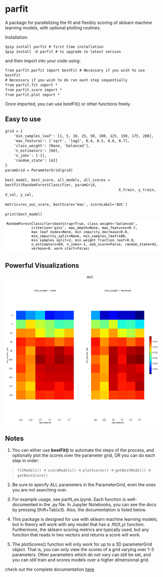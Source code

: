 # parfit
A package for parallelizing the fit and flexibly scoring of sklearn machine learning models, with optional plotting routines.

Installation:
```
$pip install parfit # first time installation
$pip install -U parfit # to upgrade to latest version
``` 

and then import into your code using:
```
from parfit.parfit import bestFit # Necessary if you wish to use bestFit
# Necessary if you wish to do run each step sequentially
from parfit.fit import *
from parfit.score import *
from parfit.plot import *
```

 Once imported, you can use bestFit() or other functions freely.

## Easy to use
```
grid = {
    'min_samples_leaf': [1, 5, 10, 25, 50, 100, 125, 150, 175, 200],
    'max_features': ['sqrt', 'log2', 0.4, 0.5, 0.6, 0.7],
    'class_weight': [None, 'balanced'],
    'n_estimators': [60],
    'n_jobs': [-1],
    'random_state': [42]
}
paramGrid = ParameterGrid(grid)

best_model, best_score, all_models, all_scores = bestFit(RandomForestClassifier, paramGrid,
                                                    X_train, y_train, X_val, y_val, 
                                                    metric=roc_auc_score, bestScore='max', scoreLabel='AUC')

print(best_model)
```
![Alt text](/assets/best_rf_model_3D.png?raw=true "Optional Title")

## Powerful Visualizations
![Alt text](/assets/scoring_grid_3D.png?raw=true "Optional Title")

## Notes
1. You can either use **bestFit()** to automate the steps of the process, and optionally plot the scores over the parameter grid, OR you can do each step in order: 

> `fitModels()` -> `scoreModels()` -> `plotScores()` -> `getBestModel()` -> `getBestScore()`

2. Be sure to specify ALL parameters in the ParameterGrid, even the ones you are not searching over.

3. For example usage, see parfit_ex.ipynb. Each function is well-documented in the .py file. In Jupyter Notebooks, you can see the docs by pressing Shift+Tab(x3). Also, the documentation is listed below.

4. This package is designed for use with sklearn machine learning models, but in theory will work with any model that has a .fit(X,y) function. Furthermore, the sklearn scoring metrics are typically used, but any function that reads in two vectors and returns a score will work.

5. The plotScores() function will only work for up to a 3D parameterGrid object. That is, you can only view the scores of a grid varying over 1-3 parameters. Other parameters which do not vary can still be set, and you can still train and scores models over a higher dimensional grid.

check out the complete documentation [here](docs/documentation.md)

